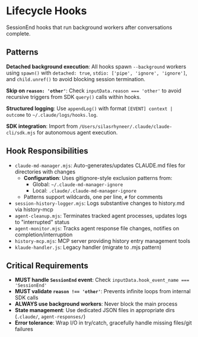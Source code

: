# Lifecycle Hooks

SessionEnd hooks that run background workers after conversations complete.

## Patterns

**Detached background execution**: All hooks spawn `--background` workers using `spawn()` with `detached: true`, `stdio: ['pipe', 'ignore', 'ignore']`, and `child.unref()` to avoid blocking session termination.

**Skip on `reason: 'other'`**: Check `inputData.reason === 'other'` to avoid recursive triggers from SDK `query()` calls within hooks.

**Structured logging**: Use `appendLog()` with format `[EVENT] context | outcome` to `~/.claude/logs/hooks.log`.

**SDK integration**: Import from `/Users/silasrhyneer/.claude/claude-cli/sdk.mjs` for autonomous agent execution.

## Hook Responsibilities

- `claude-md-manager.mjs`: Auto-generates/updates CLAUDE.md files for directories with changes
  - **Configuration**: Uses gitignore-style exclusion patterns from:
    - Global: `~/.claude-md-manager-ignore`
    - Local: `.claude/.claude-md-manager-ignore`
  - Patterns support wildcards, one per line, `#` for comments
- `session-history-logger.mjs`: Logs substantive changes to history.md via history-mcp
- `agent-cleanup.mjs`: Terminates tracked agent processes, updates logs to "interrupted" status
- `agent-monitor.mjs`: Tracks agent response file changes, notifies on completion/interruption
- `history-mcp.mjs`: MCP server providing history entry management tools
- `klaude-handler.js`: Legacy handler (migrate to .mjs pattern)

## Critical Requirements

- **MUST handle `SessionEnd` event**: Check `inputData.hook_event_name === 'SessionEnd'`
- **MUST validate `reason !== 'other'`**: Prevents infinite loops from internal SDK calls
- **ALWAYS use background workers**: Never block the main process
- **State management**: Use dedicated JSON files in appropriate dirs (`.claude/`, `agent-responses/`)
- **Error tolerance**: Wrap I/O in try/catch, gracefully handle missing files/git failures
